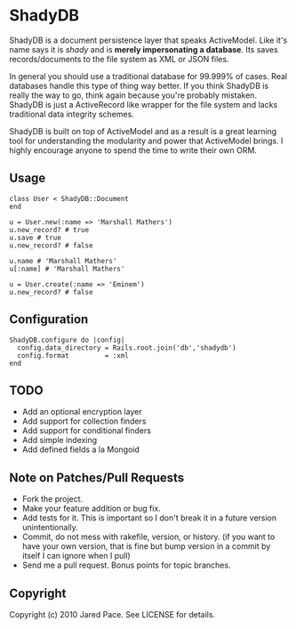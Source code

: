 # ShadyDB

ShadyDB is a document persistence layer that speaks ActiveModel.
Like it's name says it is _shady_ and is **merely impersonating a database**.
Its saves records/documents to the file system as XML or JSON files.

In general you should use a traditional database for 99.999% of cases. Real databases
handle this type of thing way better. If you think ShadyDB is really the way to
go, think again because you're probably mistaken. ShadyDB is just a ActiveRecord like 
wrapper for the file system and lacks traditional data integrity schemes.

ShadyDB is built on top of ActiveModel and as a result is a great learning tool for
understanding the modularity and power that ActiveModel brings. I highly encourage
anyone to spend the time to write their own ORM.

## Usage

    class User < ShadyDB::Document
    end
    
    u = User.new(:name => 'Marshall Mathers')
    u.new_record? # true
    u.save # true
    u.new_record? # false
    
    u.name # 'Marshall Mathers'
    u[:name] # 'Marshall Mathers'
    
    u = User.create(:name => 'Eminem')
    u.new_record? # false
    
    
## Configuration

    ShadyDB.configure do |config|
      config.data_directory = Rails.root.join('db','shadydb')
      config.format         = :xml
    end
    
## TODO

* Add an optional encryption layer
* Add support for collection finders
* Add support for conditional finders
* Add simple indexing
* Add defined fields a la Mongoid

## Note on Patches/Pull Requests
 
* Fork the project.
* Make your feature addition or bug fix.
* Add tests for it. This is important so I don't break it in a
  future version unintentionally.
* Commit, do not mess with rakefile, version, or history.
  (if you want to have your own version, that is fine but bump version in a commit by itself I can ignore when I pull)
* Send me a pull request. Bonus points for topic branches.

## Copyright

Copyright (c) 2010 Jared Pace. See LICENSE for details.
